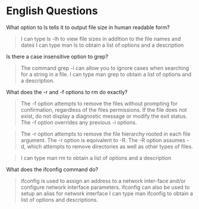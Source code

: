 # English Questions

What option to ls tells it to output file size in human readable form?

> I can type ls -lh to view file sizes in addition to the file names and dates
> I can type man ls to obtain a list of options and a description

Is there a case insensitive option to grep?

> The command grep -i can allow you to ignore cases when searching for a string in a file.
> I can type man grep to obtain a list of options and a description.

What does the -r and -f options to rm do exactly?

> The -f option attempts to remove the files without prompting for confirmation, regardless of the files permissions.
> If the file does not exist, do not display a diagnostic message or modify the exit status.
> The -f option overrides any previous -i options.

> The -r option attempts to remove the file hierarchy rooted in each file argument.
> The -r option is equivalent to -R.
> The -R option assumes -d, which attempts to remove directories as well as other types of files.

> I can type man rm to obtain a list of options and a description

What does the ifconfig command do?

> ifconfig is used to assign an address to a network inter-face and/or configure network interface parameters.
> ifconfig can also be used to setup an alias for network interface
> I can type man ifconfig to obtain a list of options and descriptions.
